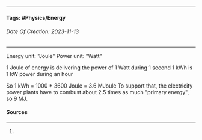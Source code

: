 __________________________________________________________________________
#### **Tags:** #Physics/Energy 
###### *Date Of Creation: 2023-11-13*
__________________________________________________________________________

Energy unit: "Joule"
Power unit: "Watt"

1 Joule of energy is delivering the power of 1 Watt during 1 second
1 kWh is 1 kW power during an hour

So 1 kWh = 1000 * 3600 Joule = 3.6 MJoule 
To support that, the electricity power plants have to combust about 2.5 times as much "primary energy", so 9 MJ.

#### Sources
__________________________________________________________________________
1. 